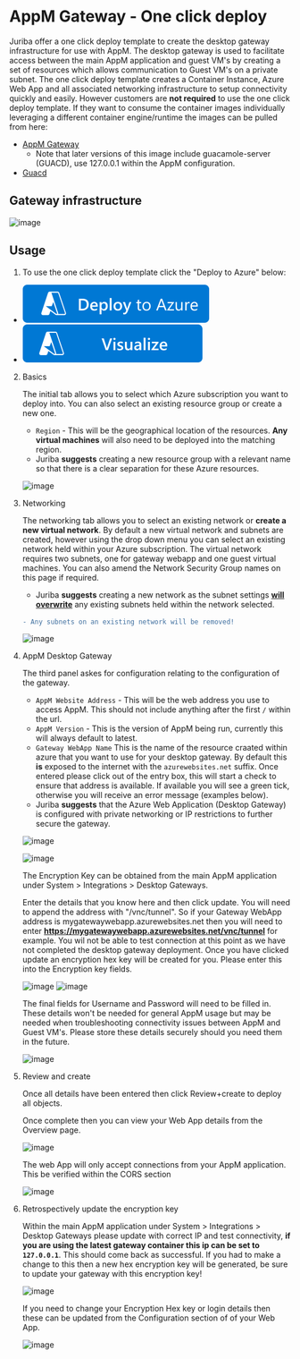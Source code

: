 # AppM Gateway - One click deploy

Juriba offer a one click deploy template to create the desktop gateway infrastructure for use with AppM. The desktop gateway is used to facilitate access between the main AppM application and guest VM's by creating a set of resources which allows communication to Guest VM's on a private subnet.
The one click deploy template creates a Container Instance, Azure Web App and all associated networking infrastructure to setup connectivity quickly and easily. However customers are **not required** to use the one click deploy template. If they want to consume the container images individually leveraging a different container engine/runtime the images can be pulled from here:
 - [AppM Gateway](https://hub.docker.com/r/juriba/appmgateway)
   - Note that later versions of this image include guacamole-server (GUACD), use 127.0.0.1 within the AppM configuration.
 - [Guacd](https://hub.docker.com/r/guacamole/guacd)


## Gateway infrastructure
![image](https://github.com/juribalimited/deploy-appm-gateway/assets/107043338/e742d08f-f7c3-42c0-a565-9f676e6f3742)


## Usage


1. To use the one click deploy template click the "Deploy to Azure" below:

- [![Deploy To Azure](https://raw.githubusercontent.com/Azure/azure-quickstart-templates/master/1-CONTRIBUTION-GUIDE/images/deploytoazure.svg?sanitize=true)](https://portal.azure.com/#create/Microsoft.Template/uri/https%3A%2F%2Fraw.githubusercontent.com%2Fjuribalimited%2Fdeploy-appm-gateway%2Fmain%2FmainTemplate.json/createUIDefinitionUri/https%3A%2F%2Fraw.githubusercontent.com%2Fjuribalimited%2Fdeploy-appm-gateway%2Fmain%2FcreateUiDefinition.json)
- [![Visualize](https://raw.githubusercontent.com/Azure/azure-quickstart-templates/master/1-CONTRIBUTION-GUIDE/images/visualizebutton.svg?sanitize=true)](http://armviz.io/#/?load=https%3A%2F%2Fraw.githubusercontent.com%2Fjuribalimited%2Fdeploy-appm-gateway%2Fmain%2FmainTemplate.json)

2. Basics

    The initial tab allows you to select which Azure subscription you want to deploy into. You can also select an existing resource group or create a new one.
    - `Region` - This will be the geographical location of the resources. **Any virtual machines** will also need to be deployed into the matching region.
    * Juriba **suggests** creating a new resource group with a relevant name so that there is a clear separation for these Azure resources.

    ![image](https://github.com/juribalimited/deploy-appm-gateway/assets/109281915/f7e2831f-db99-4347-81fe-a25d244044d5)


3. Networking

    The networking tab allows you to select an existing network or **create a new virtual network**. By default a new virtual network and subnets are created, however using the drop down menu you can select an existing network held within your Azure subscription. The virtual network requires two subnets, one for gateway webapp and one guest virtual machines. You can also amend the Network Security Group names on this page if required.
    * Juriba **suggests** creating a new network as the subnet settings <u>**will overwrite**</u> any existing subnets held within the network selected.
    ```diff
    - Any subnets on an existing network will be removed!
    ```

    ![image](https://github.com/juribalimited/deploy-appm-gateway/assets/109281915/21d53c53-387a-4a32-b62a-34483d822dda)

4.  AppM Desktop Gateway

    The third panel askes for configuration relating to the configuration of the gateway.
    - `AppM Website Address` - This will be the web address you use to access AppM. This should not include anything after the first `/` within the url.
    - `AppM Version` - This is the version of AppM being run, currently this will always default to latest.
    - `Gateway WebApp Name` This is the name of the resource craated within azure that you want to use for your desktop gateway. By default this **is** exposed to the internet with the `azurewebsites.net` suffix. Once entered please click out of the entry box, this will start a check to ensure that address is available. If available you will see a green tick, otherwise you will receive an error message (examples below).
    * Juriba **suggests** that the Azure Web Application (Desktop Gateway) is configured with private networking or IP restrictions to further secure the gateway.

    ![image](https://github.com/juribalimited/deploy-appm-gateway/assets/109281915/59ee9fb1-e8f4-4146-ab35-467abc3ea444)

    ![image](https://github.com/juribalimited/deploy-appm-gateway/assets/109281915/c4fbf88b-56a0-44d7-88c9-34ebe54071ed)

    The Encryption Key can be obtained from the main AppM application under System > Integrations > Desktop Gateways.

    Enter the details that you know here and then click update. You will need to append the address with "/vnc/tunnel". So if your Gateway WebApp address is mygatewaywebapp.azurewebsites.net then you will need to enter **https://mygatewaywebapp.azurewebsites.net/vnc/tunnel** for example. You wil not be able to test connection at this point as we have not completed the desktop gateway deployment. Once you have clicked update
    an encryption hex key will be created for you. Please enter this into the Encryption key fields.

    ![image](https://github.com/juribalimited/deploy-appm-gateway/assets/109281915/fd095519-53f0-4c81-a56b-366f8dbb9028)
    ![image](https://github.com/juribalimited/deploy-appm-gateway/assets/109281915/770ef24c-c60f-4a4d-b665-4a0799df931f)



    The final fields for Username and Password will need to be filled in. These details won't be needed for general AppM usage but may be needed when troubleshooting connectivity issues between AppM and Guest VM's. Please store these details securely should you need them in the future.

    ![image](https://github.com/juribalimited/deploy-appm-gateway/assets/109281915/119e0081-a39a-49b6-99ab-9b92e03a9430)

5. Review and create

    Once all details have been entered then click Review+create to deploy all objects.

    Once complete then you can view your Web App details from the Overview page.

    ![image](https://github.com/juribalimited/deploy-appm-gateway/assets/109281915/02d00444-f7ea-4902-a744-86ff44e5d11b)

    The web App will only accept connections from your AppM application. This be verified within the CORS section

    ![image](https://github.com/juribalimited/deploy-appm-gateway/assets/109281915/635db2dd-bc96-4807-8dd1-2f71e583afe6)

6. Retrospectively update the encryption key

    Within the main AppM application under System > Integrations > Desktop Gateways please update with correct IP and test connectivity, **if you are using the latest gateway container this ip can be set to `127.0.0.1`**. This should come back as successful. If you had to make a change to this then a new hex encryption key will be generated, be sure to update your gateway with this encryption key!

    ![image](https://github.com/juribalimited/deploy-appm-gateway/assets/109281915/726d7c4a-7e31-43cd-b367-86a3383aeb8f)

    If you need to change your Encryption Hex key or login details then these can be updated from the Configuration section of of your Web App.

    ![image](https://github.com/juribalimited/deploy-appm-gateway/assets/109281915/440a494f-5047-40e9-b489-7ce7f691f760)










